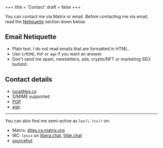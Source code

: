 +++
title = 'Contact'
draft = false
+++

You can contact me via Matrix or email. Before contacting me via email, read the [Netiquette](#netiquette) section down below.

## Email Netiquette

* Plain text. I do not read emails that are formatted in HTML.
* Use `S/MIME`, `PGP` or `age` if you want an answer.
* Don't send me spam, newsletters, ads, crypto/NFT or marketing SEO bullshit.

## Contact details

* [luca@les.cx](mailto:luca@les.cx)
* S/MIME supported
* [PGP](/.well-known/openpgpkey/hu/wbp7trgro48kdyd9oi1ykze9zj5hpqwb)
* [age](/.well-known/security.txt).

---

You can also find me semi-active as `les(\.?cx)?` on:

* Matrix: [@les.cx:matrix.org](https://matrix.to/#/@les.cx:matrix.org)
* IRC: `lescx`  on [libera.chat](https://libera.chat), [tilde.chat](https://tilde.chat)
* [sourcehut](https://git.sr.ht/~les)
